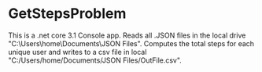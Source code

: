 # GetStepsProblem
This is a .net core 3.1 Console app.
Reads all .JSON files in the local drive "C:\Users\home\Documents\JSON Files".
Computes the total steps for each unique user and writes to a csv file in local "C:/Users/home/Documents/JSON Files/OutFile.csv".
